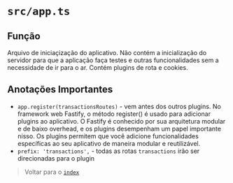# `src/app.ts`

## Função

Arquivo de iniciaçização do aplicativo. Não contém a inicialização do servidor para que a aplicação faça testes e outras funcionalidades sem a necessidade de ir para o ar. Contém plugins de rota e cookies.

## Anotações Importantes

- `app.register(transactionsRoutes)` - vem antes dos outros plugins. No framework web Fastify, o método register() é usado para adicionar plugins ao aplicativo. O Fastify é conhecido por sua arquitetura modular e de baixo overhead, e os plugins desempenham um papel importante nisso. Os plugins permitem que você adicione funcionalidades específicas ao seu aplicativo de maneira modular e reutilizável.
- `prefix: 'transactions',` - todas as rotas `transactions` irão ser direcionadas para o plugin

> Voltar para o [`index`](../../index.md)
